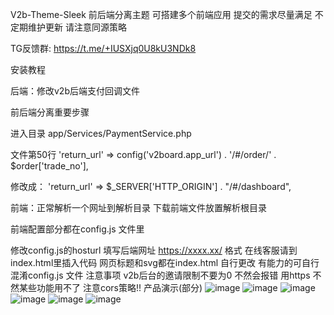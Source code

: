 V2b-Theme-Sleek
前后端分离主题 可搭建多个前端应用
提交的需求尽量满足 不定期维护更新
请注意同源策略

TG反馈群: https://t.me/+IUSXjq0U8kU3NDk8

安装教程

后端：修改v2b后端支付回调文件

前后端分离重要步骤

进入目录 app/Services/PaymentService.php

文件第50行 'return_url' => config('v2board.app_url') . '/#/order/' . $order['trade_no'],

修改成： 'return_url' => $_SERVER['HTTP_ORIGIN'] . "/#/dashboard",


前端：正常解析一个网址到解析目录 下载前端文件放置解析根目录

前端配置部分都在config.js 文件里

修改config.js的hosturl 填写后端网址 https://xxxx.xx/ 格式
在线客服请到index.html里插入代码
网页标题和svg都在index.html 自行更改 有能力的可自行混淆config.js 文件
注意事项
v2b后台的邀请限制不要为0 不然会报错
用https 不然某些功能用不了
注意cors策略!!
产品演示(部分)
  ![image](https://github.com/Jashi1chat/-Theme-Sleek/assets/145463840/f4b2acfe-e05c-4c66-9daf-b04ba9322187)
  ![image](https://github.com/Jashi1chat/-Theme-Sleek/assets/145463840/57496883-61ac-4598-9f5b-23996152888a)
  ![image](https://github.com/Jashi1chat/-Theme-Sleek/assets/145463840/e0841829-88ec-41de-95b3-e52b71052e2f)
  ![image](https://github.com/Jashi1chat/-Theme-Sleek/assets/145463840/2a38c7d3-7738-4bcc-bef0-176f332edb38)
  ![image](https://github.com/Jashi1chat/-Theme-Sleek/assets/145463840/1100c023-a201-4c76-8bc3-ab80f5f76456)
  ![image](https://github.com/Jashi1chat/-Theme-Sleek/assets/145463840/5da6e293-6f17-4a5f-a302-9ef65eeae9b2)





 
